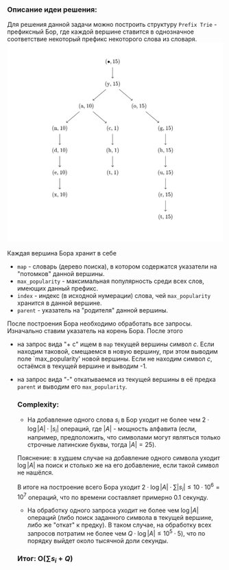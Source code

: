 ### Описание идеи решения:
Для решения данной задачи можно построить структуру `Prefix Trie` - префиксный Бор, где каждой вершине ставится в однозначное соответствие некоторый префикс некоторого слова из словаря. 
<img src="https://github.com/GiBBS-Matvey/Source-cpp/raw/master/Autocompletion/Images/Bor.jpg" width="600">

Каждая вершина Бора хранит в себе 
- `map` - словарь (дерево поиска), в котором содержатся указатели на "потомков" данной вершины.
- `max_popularity` - максимальная популярность среди всех слов, имеющих данный префикс.
- `index` - индекс (в исходной нумерации) слова, чей `max_popularity` хранится в данной вершине.
- `parent` - указатель на "родителя" данной вершины.

После построения Бора необходимо обработать все запросы. Изначально ставим указатель на корень Бора. После этого
- на запрос вида "+ c" ищем в `map` текущей вершины символ $c$. Если находим таковой, смещаемся в новую вершину, при этом выводим поле `max_popularity' новой вершины.
Если не находим символ $c$, остаёмся в текущей вершине и выводим -1.
- на запрос вида "-" откатываемся из текущей вершины в её предка `parent` и выводим его `max_popularity`.

  ### Complexity:
  - На добавление одного слова $s_i$ в Бор уходит не более чем $2\cdot \log|A|\cdot |s_i|$ операций, где $|A|$ - мощность алфавита (если, например, предположить,
  что символами могут являться только строчные латинские буквы, тогда $|A| = 25$).

  Пояснение: в худшем случае на добавление одного символа уходит $\log|A|$ на поиск и столько же на его добавление, если такой символ не нашёлся.

  В итоге на построение всего Бора уходит $2\cdot \log|A|\cdot \sum |s_i| \leq 10 \cdot 10^{6} = 10^{7}$ операций, что по времени составляет примерно $0.1$ секунду.


  - На обработку одного запроса уходит не более чем $\log|A|$ операций (либо поиск заданного символа в текущей вершине, либо же "откат" к предку). В таком случае, на обработку всех
    запросов потратим не более чем $Q\cdot \log|A| \leq 10^{5}\cdot 5)$, что по порядку выйдет около тысячной доли секунды.

  ### Итог: O($\sum s_i + Q$)
